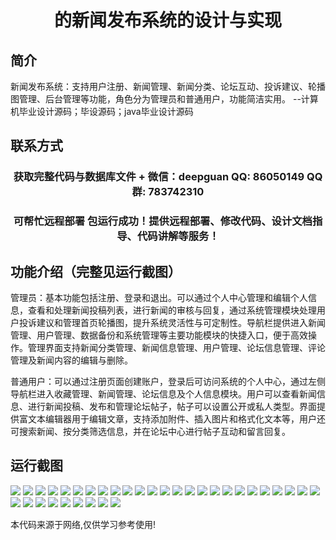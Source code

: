 <p><h1 align="center">的新闻发布系统的设计与实现</h1></p>

## 简介
新闻发布系统：支持用户注册、新闻管理、新闻分类、论坛互动、投诉建议、轮播图管理、后台管理等功能，角色分为管理员和普通用户，功能简洁实用。    --计算机毕业设计源码；毕设源码；java毕业设计源码


## 联系方式
<p><h3 align="center">获取完整代码与数据库文件 + 微信：deepguan QQ: 86050149 QQ群: 783742310</h3></p>
<p><h3 align="center">可帮忙远程部署 包运行成功！提供远程部署、修改代码、设计文档指导、代码讲解等服务！</h3></p>

## 功能介绍（完整见运行截图）
管理员：基本功能包括注册、登录和退出。可以通过个人中心管理和编辑个人信息，查看和处理新闻投稿列表，进行新闻的审核与回复，通过系统管理模块处理用户投诉建议和管理首页轮播图，提升系统灵活性与可定制性。导航栏提供进入新闻管理、用户管理、数据备份和系统管理等主要功能模块的快捷入口，便于高效操作。管理界面支持新闻分类管理、新闻信息管理、用户管理、论坛信息管理、评论管理及新闻内容的编辑与删除。

普通用户：可以通过注册页面创建账户，登录后可访问系统的个人中心，通过左侧导航栏进入收藏管理、新闻管理、论坛信息及个人信息模块。用户可以查看新闻信息、进行新闻投稿、发布和管理论坛帖子，帖子可以设置公开或私人类型。界面提供富文本编辑器用于编辑文章，支持添加附件、插入图片和格式化文本等，用户还可搜索新闻、按分类筛选信息，并在论坛中心进行帖子互动和留言回复。


## 运行截图
![](img/001.jpg)
![](img/002.jpg)
![](img/003.jpg)
![](img/004.jpg)
![](img/005.jpg)
![](img/006.jpg)
![](img/007.jpg)
![](img/008.jpg)
![](img/009.jpg)
![](img/010.jpg)
![](img/011.jpg)
![](img/012.jpg)
![](img/013.jpg)
![](img/014.jpg)
![](img/015.jpg)
![](img/016.jpg)
![](img/017.jpg)
![](img/018.jpg)
![](img/019.jpg)
![](img/020.jpg)
![](img/021.jpg)
![](img/022.jpg)
![](img/023.jpg)
![](img/024.jpg)
![](img/025.jpg)
![](img/026.jpg)
![](img/027.jpg)
![](img/028.jpg)
![](img/029.jpg)
![](img/030.jpg)
![](img/031.jpg)
![](img/032.jpg)
![](img/033.jpg)
![](img/034.jpg)

<p>本代码来源于网络,仅供学习参考使用!</p>
